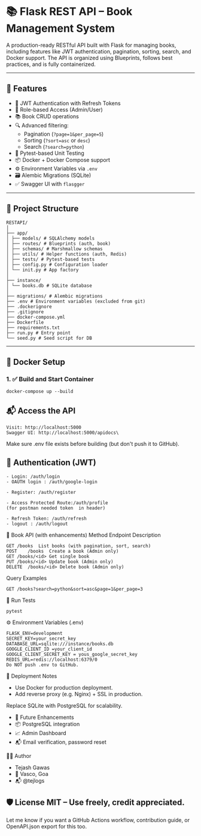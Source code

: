 # 📚 Flask REST API – Book Management System

A production-ready RESTful API built with Flask for managing books, including features like JWT authentication, pagination, sorting, search, and Docker support. The API is organized using Blueprints, follows best practices, and is fully containerized.

---

## 🚀 Features

- 🔐 JWT Authentication with Refresh Tokens
- 🧠 Role-based Access (Admin/User)
- 📚 Book CRUD operations
- 🔍 Advanced filtering:
  - Pagination (`?page=1&per_page=5`)
  - Sorting (`?sort=asc` or `desc`)
  - Search (`?search=python`)
- 🧪 Pytest-based Unit Testing
- 📦 Docker + Docker Compose support
- ⚙️ Environment Variables via `.env`
- 🗃️ Alembic Migrations (SQLite)
- ✅ Swagger UI with `flasgger`

---

## 📁 Project Structure

```
RESTAPI/
│
├── app/
│ ├── models/ # SQLAlchemy models
│ ├── routes/ # Blueprints (auth, book)
│ ├── schemas/ # Marshmallow schemas
│ ├── utils/ # Helper functions (auth, Redis)
│ ├── tests/ # Pytest-based tests
│ ├── config.py # Configuration loader
│ └── init.py # App factory
│
├── instance/
│ └── books.db # SQLite database
│
├── migrations/ # Alembic migrations
├── .env # Environment variables (excluded from git)
├── .dockerignore
├── .gitignore
├── docker-compose.yml
├── Dockerfile
├── requirements.txt
├── run.py # Entry point
└── seed.py # Seed script for DB
```

---

## 🐳 Docker Setup

### 1. ✅ Build and Start Container

```
docker-compose up --build
```
## 📬 Access the API
```
Visit: http://localhost:5000
Swagger UI: http://localhost:5000/apidocs\
```

Make sure .env file exists before building (but don't push it to GitHub).

## 🔐 Authentication (JWT)
```
- Login: /auth/login
- OAUTH login : /auth/google-login

- Register: /auth/register

- Access Protected Route:/auth/profile
(for postman needed token  in header)

- Refresh Token: /auth/refresh
- logout : /auth/logout
```

📘 Book API (with enhancements)
Method	Endpoint	Description
```
GET	/books	List books (with pagination, sort, search)
POST	/books	Create a book (Admin only)
GET	/books/<id>	Get single book
PUT	/books/<id>	Update book (Admin only)
DELETE	/books/<id>	Delete book (Admin only)
```

Query Examples
```
GET /books?search=python&sort=asc&page=1&per_page=3
```
🧪 Run Tests
```
pytest
```
⚙️ Environment Variables (.env)
```
FLASK_ENV=development
SECRET_KEY=your_secret_key
DATABASE_URL=sqlite:///instance/books.db
GOOGLE_CLIENT_ID =your_client_id
GOOGLE_CLIENT_SECRET_KEY = yous_google_secret_key
REDIS_URL=redis://localhost:6379/0
Do NOT push .env to GitHub.
```
🐙 Deployment Notes
- Use Docker for production deployment.
- Add reverse proxy (e.g. Nginx) + SSL in production.

Replace SQLite with PostgreSQL for scalability.
- 🧠 Future Enhancements
- 📦 PostgreSQL integration
- 📈 Admin Dashboard
- 📬 Email verification, password reset

👨‍💻 Author
- Tejash Gawas
- 📍 Vasco, Goa
- 📬 @tejlogs

🛡️ License
MIT – Use freely, credit appreciated.
---

Let me know if you want a GitHub Actions workflow, contribution guide, or OpenAPI.json export for this too.








